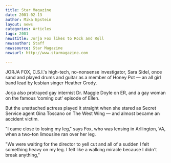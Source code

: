 ```yaml
---
title: Star Magazine
date: 2001-02-13
author: Mika Epstein
layout: news
categories: Articles
tags: 2001
newstitle: Jorja Fox likes to Rock and Roll  
newsauthor: Staff  
newssource: Star Magazine  
newsurl: http://www.starmagazine.com  

---
```

JORJA FOX, C.S.I.'s high-tech, no-nonsense investigator, Sara Sidel, once sand and played drums and guitar as a member of Honey Pot &#8212; an all girl band lead by lesbian singer Heather Grody.

Jorja also protrayed gay internist Dr. Maggie Doyle on ER, and a gay woman on the famous &#8216;coming out' episode of Ellen.

But the unattached actress played it straight when she stared as Secret Service agent Gina Toscano on The West Wing &#8212; and almost became an accident victim.

"I came close to losing my leg," says Fox, who was lensing in Arllington, VA, when a two-ton limousine ran over her leg.

"We were waiting for the director to yell cut and all of a sudden I felt something heavy on my leg. I felt like a walking miracle because I didn't break anything,"

